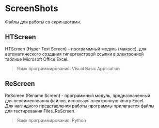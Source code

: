 # ScreenShots
Файлы для работы со скриншотами.
## HTScreen
HTScreen (Hyper Text Screen) - программный модуль (макрос), для автоматического создания гипертекстовой ссылки в электронной таблице Microsoft Office Excel.</br>
> Язык программирования: Visual Basic Application
## ReScreen
ReScreen (Rename Screen) - программный модуль, предназначенный для переименования файлов, используя электронную книгу Excel.</br>
Для наглядного представления работы программы прилагается файлы для тестирования Files_ReScreen.</br>
> Язык программирования: Python
